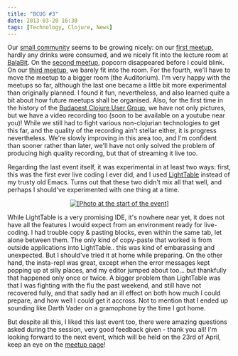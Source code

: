```yaml
---
title: "BCUG #3"
date: 2013-03-20 16:30
tags: [Technology, Clojure, News]
---
```


Our [small community][bcug] seems to be growing nicely: on our
[first meetup][first-bcug], hardly any drinks were consumed, and we
nicely fit into the lecture room at [BalaBit][balabit]. On the
[second meetup][second-bcug], popcorn disappeared before I could
blink. On our [third meetup][third-bcug], we barely fit into the
room. For the fourth, we'll have to move the meetup to a bigger room
(the Auditorium). I'm very happy with the meetups so far, although the
last one became a little bit more experimental than originally
planned. I found it fun, nevertheless, and also learned quite a bit
about how future meetups shall be organised. Also, for the first time
in the history of the [Budapest Clojure User Group][bcug], we have not
only pictures, but we have a video recording too (soon to be available
on a youtube near you)! While we still had to fight various
non-clojurian technologies to get this far, and the quality of the
recording ain't stellar either, it is progress nevertheless. We're
slowly improving in this area too, and I'm confident than sooner
rather than later, we'll have not only solved the problem of producing
high quality recording, but that of streaming it live too.

 [first-bcug]: /blog/2013/01/25/bcug-meetup/
 [second-bcug]: http://www.meetup.com/Budapest-Clojure-User-Group/events/102105452/
 [bcug]: http://www.meetup.com/Budapest-Clojure-User-Group/
 [third-bcug]: http://www.meetup.com/Budapest-Clojure-User-Group/events/105482022/
 [balabit]: http://www.balabit.com/
 
<!-- more -->

Regarding the last event itself, it was experimental in at least two
ways: first, this was the first ever live coding I ever did, and I
used [LightTable][lighttable] instead of my trusty old Emacs. Turns
out that these two didn't mix all that well, and perhaps I should've
experimented with one thing at a time.

 [lighttable]: http://lighttable.com/
 
<a href="/assets/asylum/images/posts/bcug-3/bcug-3-1.jpg"
   style="text-align: center; display: block;"><img
src="/assets/asylum/images/posts/bcug-3/bcug-3-1.thumb.jpg"
alt="[Photo at the start of the event]"></a>

While LightTable is a very promising IDE, it's nowhere near yet, it
does not have all the features I would expect from an environment
ready for live-coding. I had trouble copy & pasting blocks, even
within the same tab, let alone between them. The only kind of
copy-paste that worked is from outside applications into
LightTable.. this was kind of embarassing and unexpected. But I
should've tried it at home while preparing. On the other hand, the
insta-repl was great, except when the error messages kept popping up
at silly places, and my editor jumped about too... but thankfully that
happened only once or twice. A bigger problem than LightTable was that
I was fighting with the flu the past weekend, and still have not
recovered fully, and that sadly had an ill effect on both how much I
could prepare, and how well I could get it accross. Not to mention
that I ended up sounding like Darth Vader on a gramophone by the time
I got home.

But despite all this, I liked this last event too, there were amazing
questions asked during the session, very good feedback given - thank
you all! I'm looking forward to the next event, which will be held on
the 23rd of April, keep an eye on the [meetup page][bcug]!

 [bcug]: http://www.meetup.com/Budapest-Clojure-User-Group/
